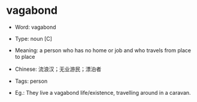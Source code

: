 # vagabond

- Word: vagabond

- Type: noun [C]
- Meaning: a person who has no home or job and who travels from place to place
- Chinese: 流浪汉；无业游民；漂泊者
- Tags: person
- Eg.: They live a vagabond life/existence, travelling around in a caravan.

